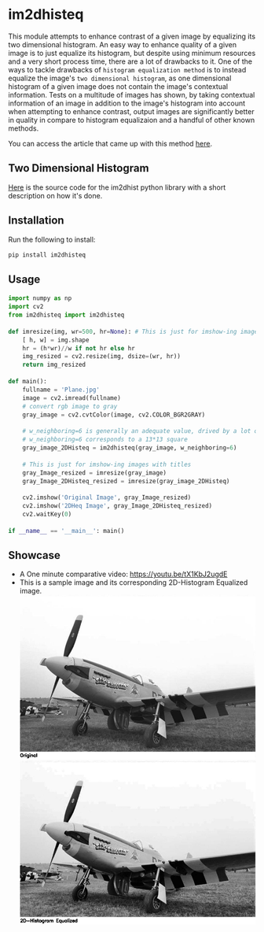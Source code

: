# im2dhisteq
This module attempts to enhance contrast of a given image by equalizing its two dimensional histogram. An easy way to enhance quality of a given image is to just equalize its histogram, but despite using minimum resources and a very short process time, there are a lot of drawbacks to it.
One of the ways to tackle drawbacks of `histogram equalization method` is to instead equalize the image's `two dimensional histogram`, as one dimensional histogram of a given image does not contain the image's contextual information. Tests on a multitude of images has shown, by taking contextual information of an image in addition to the image's histogram into account when attempting to enhance contrast, output images are significantly better in quality in compare to histogram equalizaion and a handful of other known methods.  
  
You can access the article that came up with this method [here](https://www.researchgate.net/publication/256822485_Two-dimensional_histogram_equalization_and_contrast_enhancement).

## Two Dimensional Histogram 
[Here](https://github.com/Mamdasn/im2dhist) is the source code for the im2dhist python library with a short description on how it's done. 

## Installation

Run the following to install:

```python
pip install im2dhisteq
```

## Usage

```python
import numpy as np
import cv2
from im2dhisteq import im2dhisteq

def imresize(img, wr=500, hr=None): # This is just for imshow-ing images with titles
    [ h, w] = img.shape
    hr = (h*wr)//w if not hr else hr
    img_resized = cv2.resize(img, dsize=(wr, hr))
    return img_resized

def main():
    fullname = 'Plane.jpg'
    image = cv2.imread(fullname)
    # convert rgb image to gray
    gray_image = cv2.cvtColor(image, cv2.COLOR_BGR2GRAY)
    
    # w_neighboring=6 is generally an adequate value, drived by a lot of experimenting.
    # w_neighboring=6 corresponds to a 13*13 square
    gray_image_2DHisteq = im2dhisteq(gray_image, w_neighboring=6)
    
    # This is just for imshow-ing images with titles
    gray_Image_resized = imresize(gray_image)
    gray_Image_2DHisteq_resized = imresize(gray_image_2DHisteq)

    cv2.imshow('Original Image', gray_Image_resized)
    cv2.imshow('2DHeq Image', gray_Image_2DHisteq_resized)
    cv2.waitKey(0)

if __name__ == '__main__': main()
```

## Showcase
* A One minute comparative video: https://youtu.be/tX1KbJ2ugdE
* This is a sample image and its corresponding 2D-Histogram Equalized image.
![Plane.jpg Image](https://raw.githubusercontent.com/Mamdasn/im2dhisteq/main/assets/Original-Image.jpg "Plane.jpg Image")  
![corresponding 2D-Histogram Equalized image](https://raw.githubusercontent.com/Mamdasn/im2dhisteq/main/assets/2DHeq-Image.jpg "corresponding 2D-Histogram Equalized image")  

